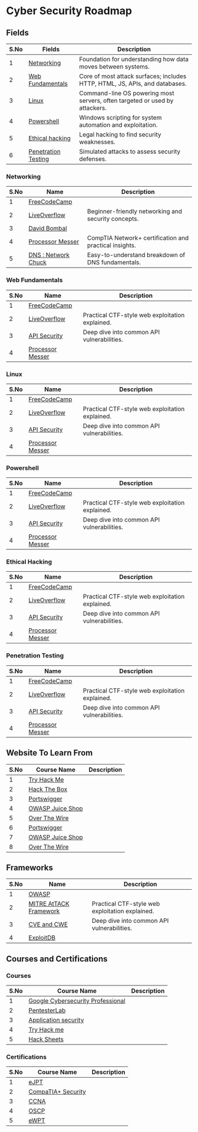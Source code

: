 # Cyber Security Roadmap

## Fields

| S.No          | Fields   | Description   |
| ------------- | ------------- | ------------- |
| 1             | [Networking]() | Foundation for understanding how data moves between systems. |
| 2             | [Web Fundamentals](https://pentesterlab.com/exercises) | Core of most attack surfaces; includes HTTP, HTML, JS, APIs, and databases. |
| 3             | [Linux](https://application.security/)| Command-line OS powering most servers, often targeted or used by attackers. | 
| 4             | [Powershell](https://tryhackme.com/) | Windows scripting for system automation and exploitation. |
| 5             | [Ethical hacking](https://hacksheets.in/) | 	Legal hacking to find security weaknesses. | 
| 6             | [Penetration Testing](https://hacksheets.in/) | Simulated attacks to assess security defenses. |

### Networking

| S.No          | Name   | Description   |
| ------------- | ------------- | ------------- |
| 1             | [FreeCodeCamp](https://www.youtube.com/watch?v=qiQR5rTSshw&t=18060s)         |
| 2             | [LiveOverflow](https://www.youtube.com/watch?v=6G14NrjekLQ)         | Beginner-friendly networking and security concepts. | 
| 3             | [David Bombal](https://www.youtube.com/watch?v=rmFX1V49K8U&t=1471s)|
| 4             | [Processor Messer](https://www.youtube.com/watch?v=k7IOn3TiUc8&list=PLG49S3nxzAnl_tQe3kvnmeMid0mjF8Le8&pp=0gcJCV8EOCosWNin) |  CompTIA Network+ certification and practical insights. | 
| 5             | [DNS : Network Chuck](https://www.youtube.com/watch?v=NiQTs9DbtW4) | Easy-to-understand breakdown of DNS fundamentals. |
 
### Web Fundamentals

| S.No          | Name   | Description   |
| ------------- | ------------- | ------------- |
| 1             | [FreeCodeCamp](https://www.youtube.com/watch?v=qiQR5rTSshw&t=18060s)         |
| 2             | [LiveOverflow](https://www.youtube.com/watch?v=6G14NrjekLQ) | Practical CTF-style web exploitation explained. | 
| 3             | [API Security](https://www.youtube.com/watch?v=R-4_DbV1Su4)| Deep dive into common API vulnerabilities. |
| 4             | [Processor Messer](https://www.youtube.com/watch?v=k7IOn3TiUc8&list=PLG49S3nxzAnl_tQe3kvnmeMid0mjF8Le8&pp=0gcJCV8EOCosWNin) | 

### Linux

| S.No          | Name   | Description   |
| ------------- | ------------- | ------------- |
| 1             | [FreeCodeCamp](https://www.youtube.com/watch?v=qiQR5rTSshw&t=18060s)         |
| 2             | [LiveOverflow](https://www.youtube.com/watch?v=6G14NrjekLQ) | Practical CTF-style web exploitation explained. | 
| 3             | [API Security](https://www.youtube.com/watch?v=R-4_DbV1Su4)| Deep dive into common API vulnerabilities. |
| 4             | [Processor Messer](https://www.youtube.com/watch?v=k7IOn3TiUc8&list=PLG49S3nxzAnl_tQe3kvnmeMid0mjF8Le8&pp=0gcJCV8EOCosWNin) | 


### Powershell

| S.No          | Name   | Description   |
| ------------- | ------------- | ------------- |
| 1             | [FreeCodeCamp](https://www.youtube.com/watch?v=qiQR5rTSshw&t=18060s)         |
| 2             | [LiveOverflow](https://www.youtube.com/watch?v=6G14NrjekLQ) | Practical CTF-style web exploitation explained. | 
| 3             | [API Security](https://www.youtube.com/watch?v=R-4_DbV1Su4)| Deep dive into common API vulnerabilities. |
| 4             | [Processor Messer](https://www.youtube.com/watch?v=k7IOn3TiUc8&list=PLG49S3nxzAnl_tQe3kvnmeMid0mjF8Le8&pp=0gcJCV8EOCosWNin) | 

### Ethical Hacking

| S.No          | Name   | Description   |
| ------------- | ------------- | ------------- |
| 1             | [FreeCodeCamp](https://www.youtube.com/watch?v=qiQR5rTSshw&t=18060s)         |
| 2             | [LiveOverflow](https://www.youtube.com/watch?v=6G14NrjekLQ) | Practical CTF-style web exploitation explained. | 
| 3             | [API Security](https://www.youtube.com/watch?v=R-4_DbV1Su4)| Deep dive into common API vulnerabilities. |
| 4             | [Processor Messer](https://www.youtube.com/watch?v=k7IOn3TiUc8&list=PLG49S3nxzAnl_tQe3kvnmeMid0mjF8Le8&pp=0gcJCV8EOCosWNin) | 

### Penetration Testing

| S.No          | Name   | Description   |
| ------------- | ------------- | ------------- |
| 1             | [FreeCodeCamp](https://www.youtube.com/watch?v=qiQR5rTSshw&t=18060s)         |
| 2             | [LiveOverflow](https://www.youtube.com/watch?v=6G14NrjekLQ) | Practical CTF-style web exploitation explained. | 
| 3             | [API Security](https://www.youtube.com/watch?v=R-4_DbV1Su4)| Deep dive into common API vulnerabilities. |
| 4             | [Processor Messer](https://www.youtube.com/watch?v=k7IOn3TiUc8&list=PLG49S3nxzAnl_tQe3kvnmeMid0mjF8Le8&pp=0gcJCV8EOCosWNin) | 



## Website To Learn From

| S.No          | Course Name   | Description   |
| ------------- | ------------- | ------------- |
| 1             | [Try Hack Me](https://tryhackme.com/paths)         |  |
| 2             | [Hack The Box](https://app.hackthebox.com/home)         |  |
| 3             | [Portswigger](https://portswigger.net/web-security/learning-path)|  |
| 4             | [OWASP Juice Shop](https://owasp.org/www-project-juice-shop/) |  |
| 5             | [Over The Wire](https://overthewire.org/wargames/) |   |
| 6             | [Portswigger](https://portswigger.net/web-security/learning-path)|  |
| 7             | [OWASP Juice Shop](https://owasp.org/www-project-juice-shop/) |  |
| 8             | [Over The Wire](https://overthewire.org/wargames/) |  |

## Frameworks

| S.No          | Name   | Description   |
| ------------- | ------------- | ------------- |
| 1             | [OWASP](https://www.youtube.com/watch?v=qiQR5rTSshw&t=18060s)         |
| 2             | [MITRE AtTACK Framework](https://www.youtube.com/watch?v=6G14NrjekLQ) | Practical CTF-style web exploitation explained. | 
| 3             | [CVE and CWE](https://www.youtube.com/watch?v=R-4_DbV1Su4)| Deep dive into common API vulnerabilities. |
| 4             | [ExploitDB](https://www.youtube.com/watch?v=k7IOn3TiUc8&list=PLG49S3nxzAnl_tQe3kvnmeMid0mjF8Le8&pp=0gcJCV8EOCosWNin) | 

## Courses and Certifications

### Courses
 
| S.No          | Course Name   | Description   |
| ------------- | ------------- | ------------- |
| 1             | [Google Cybersecurity Professional](https://www.coursera.org/professional-certificates/google-cybersecurity)         |
| 2             | [PentesterLab](https://pentesterlab.com/exercises)         |
| 3             | [Application security](https://application.security/)|
| 4             | [Try Hack me](https://tryhackme.com/) |
| 5             | [Hack Sheets](https://hacksheets.in/) |


### Certifications

| S.No          | Course Name   | Description   |
| ------------- | ------------- | ------------- |
| 1             | [eJPT](https://ine.com/security/certifications/ejpt-certification)         |  | 
| 2             | [CompaTIA+ Security](https://www.comptia.org/en/certifications/security/)         |  |
| 3             | [CCNA](https://www.cisco.com/site/us/en/learn/training-certifications/certifications/enterprise/ccna/index.html)|  |
| 4             | [OSCP](https://www.offsec.com/products/oscp-plus/) |  |
| 5             | [eWPT](https://ine.com/security/certifications/ewpt-certification) |  |
